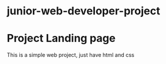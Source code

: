 # junior-web-developer-project
# Project Landing page 

This is a simple web project, just have html and css
